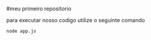 #meu primeiro repositorio

para executar nosso codigo utilize o seguinte comando
```
node app.js
```
